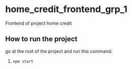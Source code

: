 # home_credit_frontend_grp_1
Frontend of project home credit

## How to run the project
go at the root of the project and run this command:
1. `npm start`